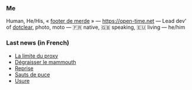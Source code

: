 ### Me

Human, He/His, « [footer de merde](https://open-time.net/post/2013/07/17/La-veritable-histoire-du-Footer-de-merde-) » — https://open-time.net — Lead dev' of [dotclear](https://git.dotclear.org/dev/dotclear), photo, moto — 🇫🇷 native, 🇬🇧 speaking, 🇪🇺 living — he/him

### Last news (in French)

<!-- BLOG-POST-LIST:START -->
- [La limite du proxy](https://open-time.net/post/2022/08/31/La-limite-du-proxy)
- [Dégraisser le mammouth](https://open-time.net/post/2022/08/30/Degraisser-le-mammouth)
- [Reprise](https://open-time.net/post/2022/08/29/Reprise)
- [Sauts de puce](https://open-time.net/post/2022/08/28/Sauts-de-puce)
- [Usure](https://open-time.net/post/2022/08/27/Usure)
<!-- BLOG-POST-LIST:END -->

